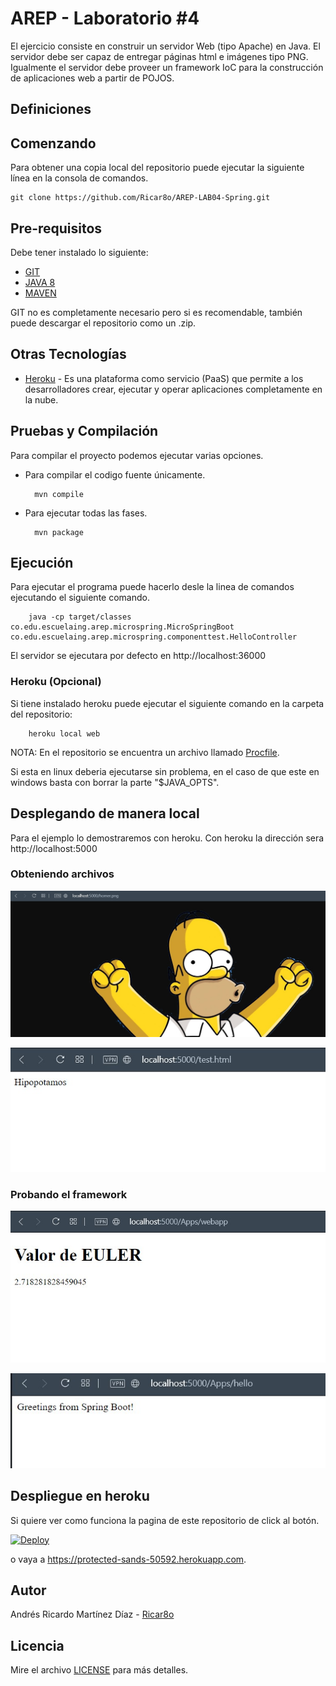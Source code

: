 # AREP - Laboratorio #4
El ejercicio consiste en construir un servidor Web (tipo Apache) en Java. El servidor debe ser capaz de entregar páginas html e imágenes tipo PNG. Igualmente el servidor debe proveer un framework IoC para la construcción de aplicaciones web a partir de POJOS. 


## Definiciones



## Comenzando 
Para obtener una copia local del repositorio puede ejecutar la siguiente línea en la consola de comandos.
    
    git clone https://github.com/Ricar8o/AREP-LAB04-Spring.git

## Pre-requisitos

Debe tener instalado lo siguiente:

* [GIT](https://git-scm.com/book/es/v2/Inicio---Sobre-el-Control-de-Versiones-Instalación-de-Git)
* [JAVA 8](https://www.java.com/es/download/)
* [MAVEN](https://maven.apache.org)

GIT no es completamente necesario pero si es recomendable, también puede descargar el repositorio como un .zip.

## Otras Tecnologías
* [Heroku](www.heroku.com) - Es una plataforma como servicio (PaaS) que permite a los desarrolladores crear, ejecutar y operar aplicaciones completamente en la nube.

## Pruebas y Compilación

Para compilar el proyecto podemos ejecutar varias opciones. 

* Para compilar el codigo fuente únicamente.

        mvn compile

* Para ejecutar todas las fases.

        mvn package

## Ejecución
Para ejecutar el programa puede hacerlo desle la linea de comandos ejecutando el siguiente comando.

        java -cp target/classes co.edu.escuelaing.arep.microspring.MicroSpringBoot co.edu.escuelaing.arep.microspring.componenttest.HelloController

El servidor se ejecutara por defecto en http://localhost:36000

### Heroku (Opcional)
Si tiene instalado heroku puede ejecutar el siguiente comando en la carpeta del repositorio:

        heroku local web

NOTA: 
En el repositorio se encuentra un archivo llamado [Procfile](/Procfile).

Si esta en linux deberia ejecutarse sin problema, en el caso de que este en windows basta con borrar la parte "$JAVA_OPTS".
 
## Desplegando de manera local

Para el ejemplo lo demostraremos con heroku.
Con heroku la dirección sera http://localhost:5000


### Obteniendo archivos
![Prueba1](img/prueba1.jpg)

![Prueba2](img/prueba2.jpg)

### Probando el framework

![Prueba3](img/prueba3.jpg)

![Prueba4](img/prueba4.jpg)



## Despliegue en heroku 
Si quiere ver como funciona la pagina de este repositorio de click al botón.

[![Deploy](https://www.herokucdn.com/deploy/button.svg)](https://protected-sands-50592.herokuapp.com)

o vaya a https://protected-sands-50592.herokuapp.com.


## Autor 

Andrés Ricardo Martínez Díaz - [Ricar8o](https://github.com/Ricar8o)

## Licencia
Mire el archivo [LICENSE](LICENSE) para más detalles.
